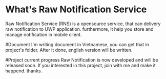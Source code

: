 # What's Raw Notification Service
Raw Notification Service (RNS) is a opensource service, that can delivery raw notification to UWP application.
furthermore, it help you store and manage notification in mobile client.

#Document
I'm writing document in Vietnamese, you can get that in project's folder. After it done, english version will be written.

#Project current progress
Raw Notification is now developed and will be released soon.
If you interested in this project, join with me and make it happend.
thanks.
